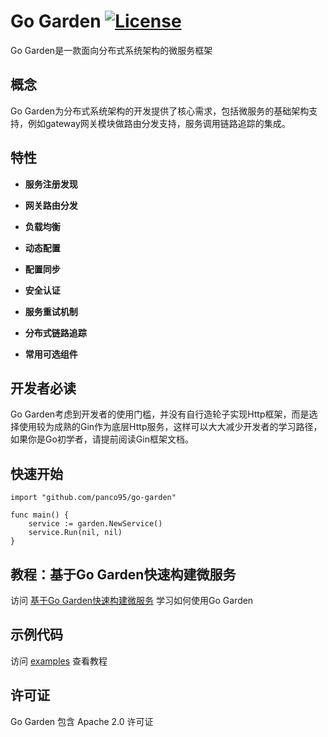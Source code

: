 # Go Garden [![License](https://img.shields.io/:license-apache-blue.svg)](https://opensource.org/licenses/Apache-2.0)

Go Garden是一款面向分布式系统架构的微服务框架

## 概念

Go Garden为分布式系统架构的开发提供了核心需求，包括微服务的基础架构支持，例如gateway网关模块做路由分发支持，服务调用链路追踪的集成。

## 特性

- **服务注册发现**

- **网关路由分发**

- **负载均衡**

- **动态配置**

- **配置同步**

- **安全认证**

- **服务重试机制**

- **分布式链路追踪**

- **常用可选组件**

## 开发者必读

Go Garden考虑到开发者的使用门槛，并没有自行造轮子实现Http框架，而是选择使用较为成熟的Gin作为底层Http服务，这样可以大大减少开发者的学习路径，如果你是Go初学者，请提前阅读Gin框架文档。


## 快速开始

```golang
import "github.com/panco95/go-garden"

func main() {
    service := garden.NewService()
    service.Run(nil, nil)
}
```

## 教程：基于Go Garden快速构建微服务
访问 [基于Go Garden快速构建微服务](docs/tutorial.md) 学习如何使用Go
Garden

## 示例代码
访问 [examples](examples) 查看教程

## 许可证

Go Garden 包含 Apache 2.0 许可证